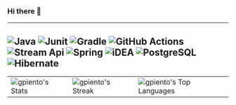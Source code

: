 ### Hi there 👋
---
![Java](https://img.shields.io/badge/Java-ED8B00?style=for-the-badge&logo=openjdk&logoColor=white)
![Junit](https://img.shields.io/badge/Junit-gold?style=for-the-badge&logo=junit&logoColor=white)
![Gradle](https://img.shields.io/badge/Gradle-02303A.svg?style=for-the-badge&logo=Gradle&logoColor=white)
![GitHub Actions](https://img.shields.io/badge/github%20actions-%232671E5.svg?style=for-the-badge&logo=githubactions&logoColor=white)
![Stream Api](https://img.shields.io/badge/stream%20api-red.svg?style=for-the-badge&logo=stream&)
![Spring](https://img.shields.io/badge/Spring-6DB33F?style=for-the-badge&logo=spring&logoColor=white)
![iDEA](https://img.shields.io/badge/IntelliJ_IDEA-000000.svg?style=for-the-badge&logo=intellij-idea&logoColor=white)
![PostgreSQL](https://img.shields.io/badge/PostgreSQL-316192?style=for-the-badge&logo=postgresql&logoColor=white)
![Hibernate](https://img.shields.io/badge/Hibernate-59666C?style=for-the-badge&logo=Hibernate&logoColor=white)
---
<table width="100%" border="0">
  <tr>
    <td><img src="https://github-readme-stats.vercel.app/api?username=gpiento&theme=gruvbox&show_icons=true&hide_border=true&count_private=true" alt="gpiento's Stats"></td>
    <td><img src="https://github-readme-streak-stats.herokuapp.com/?user=gpiento&theme=gruvbox&hide_border=true" alt="gpiento's Streak"></td> 
    <td><img src="https://github-readme-stats.vercel.app/api/top-langs/?username=gpiento&theme=gruvbox&show_icons=true&hide_border=true&layout=compact" alt="gpiento's Top Languages"></td>
  </tr>
</table>
<!--
<table width="100%" border="0">
  <tr>
    <td><img src="https://github-readme-stats.vercel.app/api?username=gpiento&theme=gruvbox&show_icons=true&hide_border=true&count_private=true" alt="gpiento's Stats"></td>
    <td><img src="https://github-readme-streak-stats.herokuapp.com/?user=gpiento&theme=gruvbox&hide_border=true" alt="gpiento's Streak"></td> 
    <td><img src="https://github-readme-stats.vercel.app/api/top-langs/?username=gpiento&theme=gruvbox&show_icons=true&hide_border=true&layout=compact" alt="gpiento's Top Languages"></td>
  </tr>
</table>

[![GitHub Streak](https://streak-stats.demolab.com?user=gpiento&theme=dark)](https://git.io/streak-stats) [![Anurag's GitHub stats](https://github-readme-stats.vercel.app/api?username=gpiento&theme=dark)](https://github.com/anuraghazra/github-readme-stats)

**gpiento/gpiento** is a ✨ _special_ ✨ repository because its `README.md` (this file) appears on your GitHub profile.

Here are some ideas to get you started:

- 🔭 I’m currently working on ...
- 🌱 I’m currently learning ...
- 👯 I’m looking to collaborate on ...
- 🤔 I’m looking for help with ...
- 💬 Ask me about ...
- 📫 How to reach me: ...
- 😄 Pronouns: ...
- ⚡ Fun fact: ...
---
### :hammer_and_wrench: Languages and Tools:
<p align="left">
<img src="https://raw.githubusercontent.com/teamedwardforever/Readme-Generator/71f25dd8b98329b168142a6b782a107b75eab178/svg/Skills/Languages/java-original.svg" alt="Java" width="40" height="40"/>
<img src="https://raw.githubusercontent.com/teamedwardforever/Readme-Generator/71f25dd8b98329b168142a6b782a107b75eab178/svg/Skills/Devops/gnu_bash-icon.svg" alt="Gnu Bash" width="40" height="40"/>
<img src="https://raw.githubusercontent.com/teamedwardforever/Readme-Generator/71f25dd8b98329b168142a6b782a107b75eab178/svg/Skills/Other/git-scm-icon.svg" alt="Git" width="40" height="40"/>
<img src="https://raw.githubusercontent.com/teamedwardforever/Readme-Generator/71f25dd8b98329b168142a6b782a107b75eab178/svg/Skills/Other/linux-original.svg" alt="Linux" width="40" height="40"/>
</p>
---
<p align="center">
<a href="https://www.oracle.com/java/" target="_blank" rel="noreferrer"><img src="https://raw.githubusercontent.com/danielcranney/readme-generator/main/public/icons/skills/java-colored.svg" width="36" height="36" alt="Java" /></a>  <a href="https://docs.microsoft.com/en-us/dotnet/csharp/" target="_blank" rel="noreferrer"><img src="https://raw.githubusercontent.com/danielcranney/readme-generator/main/public/icons/skills/csharp-colored.svg" width="36" height="36" alt="C#" /></a>  <a href="https://www.python.org/" target="_blank" rel="noreferrer"><img src="https://raw.githubusercontent.com/danielcranney/readme-generator/main/public/icons/skills/python-colored.svg" width="36" height="36" alt="Python" /></a>  <a href="https://git-scm.com/" target="_blank" rel="noreferrer"><img src="https://raw.githubusercontent.com/danielcranney/readme-generator/main/public/icons/skills/git-colored.svg" width="36" height="36" alt="Git" /></a>  <a href="https://www.postgresql.org/" target="_blank" rel="noreferrer"><img src="https://raw.githubusercontent.com/danielcranney/readme-generator/main/public/icons/skills/postgresql-colored.svg" width="36" height="36" alt="PostgreSQL" /></a>  <a href="https://render.com/" target="_blank" rel="noreferrer"><img src="https://raw.githubusercontent.com/danielcranney/readme-generator/main/public/icons/skills/render-colored.svg" width="36" height="36" alt="Render" /></a>   <a href="https://www.docker.com/" target="_blank" rel="noreferrer"><img src="https://raw.githubusercontent.com/danielcranney/readme-generator/main/public/icons/skills/docker-colored.svg" width="36" height="36" alt="Docker" /></a>  <a href="https://www.linux.org" target="_blank" rel="noreferrer"><img src="https://raw.githubusercontent.com/danielcranney/readme-generator/main/public/icons/skills/linux-colored.svg" width="36" height="36" alt="Linux" /></a>
</p>
---



<img src="https://raw.githubusercontent.com/BEPb/BEPb/5c63fa170d1cbbb0b1974f05a3dbe6aca3f5b7f3/assets/Bottom_up.svg" width="100%" />
<h1 align="center">Hi 👋, I'm gpiento</h1>
<p align="left"> <img src="https://komarev.com/ghpvc/?username=gpiento&label=Profile%20views&color=0e75b6&style=flat" alt="gpiento" /> </p>

<p align="left"> <a href="https://github.com/ryo-ma/github-profile-trophy"><img src="https://github-profile-trophy.vercel.app/?username=gpiento&theme=" alt="gpiento" /></a> </p>

<div> <a href="https://github.com/gpiento" target="_blank"><img src="https://img.shields.io/badge/GitHub-100000?style=for-the-badge&logo=github&logoColor=white" target="_blank"></a>
</div><h3 align="left">Connect with me:</h3>
<p align="left">
<a href="https://www.leetcode.com/gpiento" target="blank"><img align="center" src="https://raw.githubusercontent.com/teamedwardforever/Readme-Generator/71f25dd8b98329b168142a6b782a107b75eab178/svg/Social/leet-code.svg" alt="gpiento" height="30" width="40" /></a></p>

<h3 align="left">Languages and Tools:</h3>
<p align="left">
<img src="https://raw.githubusercontent.com/teamedwardforever/Readme-Generator/71f25dd8b98329b168142a6b782a107b75eab178/svg/Skills/Languages/java-original.svg" alt="Java" width="40" height="40"/>
<img src="https://raw.githubusercontent.com/teamedwardforever/Readme-Generator/71f25dd8b98329b168142a6b782a107b75eab178/svg/Skills/Backend/springio-icon.svg" alt="Spring" width="40" height="40"/>
<img src="https://raw.githubusercontent.com/teamedwardforever/Readme-Generator/71f25dd8b98329b168142a6b782a107b75eab178/svg/Skills/Database/postgresql-original-wordmark.svg" alt="Postgresql" width="40" height="40"/>
<img src="https://raw.githubusercontent.com/teamedwardforever/Readme-Generator/71f25dd8b98329b168142a6b782a107b75eab178/svg/Skills/Devops/gnu_bash-icon.svg" alt="Gnu Bash" width="40" height="40"/>
<img src="https://raw.githubusercontent.com/teamedwardforever/Readme-Generator/71f25dd8b98329b168142a6b782a107b75eab178/svg/Skills/Other/git-scm-icon.svg" alt="Git" width="40" height="40"/>
<img src="https://raw.githubusercontent.com/teamedwardforever/Readme-Generator/71f25dd8b98329b168142a6b782a107b75eab178/svg/Skills/Other/linux-original.svg" alt="Linux" width="40" height="40"/>
</p>

<h3 align="left">Stars</h3>
<img align="left" height="180em" src="https://github-readme-stats.vercel.app/api/top-langs/?username=gpiento&layout=compact&theme=dark" alt=gpiento />

<p>&nbsp;<img align="center" height="180em" src="https://github-readme-stats.vercel.app/api?username=gpiento&show_icons=true&locale=en&theme=" alt="gpiento" /></p>

<p><img align="center" height="180em" src="https://github-readme-streak-stats.herokuapp.com/?user=gpiento&theme=" alt="gpiento" /></p>

<img src="https://user-images.githubusercontent.com/73097560/115834477-dbab4500-a447-11eb-908a-139a6edaec5c.gif"><h3 align="center">Statistics</h3>
<div align="center">
<a href="https://github.com/gpiento">
<img align="center" src="http://github-profile-summary-cards.vercel.app/api/cards/stats?username=gpiento&theme=2077" height="180em" />
<img align="center" src="http://github-profile-summary-cards.vercel.app/api/cards/most-commit-language?username=gpiento&theme=2077" height="180em" />
<img align="center" src="http://github-profile-summary-cards.vercel.app/api/cards/repos-per-language?username=gpiento&theme=2077" height="180em" />
<img align="center" src="http://github-profile-summary-cards.vercel.app/api/cards/productive-time?username=gpiento&theme=2077" height="180em" />
<img align="center" src="http://github-profile-summary-cards.vercel.app/api/cards/profile-details?username=gpiento&theme=2077" height="180em" />
</div>
-->

